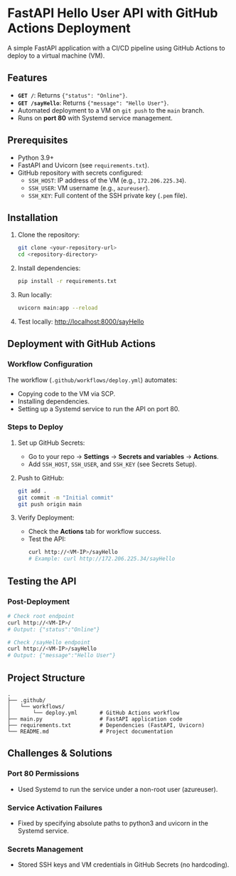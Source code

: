 # FastAPI Hello User API with GitHub Actions Deployment

A simple FastAPI application with a CI/CD pipeline using GitHub Actions to deploy to a virtual machine (VM).

## Features
- **`GET /`**: Returns `{"status": "Online"}`.
- **`GET /sayHello`**: Returns `{"message": "Hello User"}`.
- Automated deployment to a VM on `git push` to the `main` branch.
- Runs on **port 80** with Systemd service management.

## Prerequisites
- Python 3.9+
- FastAPI and Uvicorn (see `requirements.txt`).
- GitHub repository with secrets configured:
  - `SSH_HOST`: IP address of the VM (e.g., `172.206.225.34`).
  - `SSH_USER`: VM username (e.g., `azureuser`).
  - `SSH_KEY`: Full content of the SSH private key (`.pem` file).

## Installation
1. Clone the repository:
   ```bash
   git clone <your-repository-url>
   cd <repository-directory>
   ```

2. Install dependencies:
   ```bash
   pip install -r requirements.txt
   ```

3. Run locally:
   ```bash
   uvicorn main:app --reload
   ```

4. Test locally: [http://localhost:8000/sayHello](http://localhost:8000/sayHello)

## Deployment with GitHub Actions
### Workflow Configuration
The workflow (`.github/workflows/deploy.yml`) automates:
- Copying code to the VM via SCP.
- Installing dependencies.
- Setting up a Systemd service to run the API on port 80.

### Steps to Deploy
1. Set up GitHub Secrets:
   - Go to your repo → **Settings** → **Secrets and variables** → **Actions**.
   - Add `SSH_HOST`, `SSH_USER`, and `SSH_KEY` (see Secrets Setup).

2. Push to GitHub:
   ```bash
   git add .
   git commit -m "Initial commit"
   git push origin main
   ```

3. Verify Deployment:
   - Check the **Actions** tab for workflow success.
   - Test the API:
     ```bash
     curl http://<VM-IP>/sayHello
     # Example: curl http://172.206.225.34/sayHello
     ```

## Testing the API
### Post-Deployment
```bash
# Check root endpoint
curl http://<VM-IP>/
# Output: {"status":"Online"}

# Check /sayHello endpoint
curl http://<VM-IP>/sayHello
# Output: {"message":"Hello User"}
```

## Project Structure
```
.
├── .github/
│   └── workflows/
│       └── deploy.yml       # GitHub Actions workflow
├── main.py                  # FastAPI application code
├── requirements.txt         # Dependencies (FastAPI, Uvicorn)
└── README.md                # Project documentation
```

## Challenges & Solutions
### Port 80 Permissions
- Used Systemd to run the service under a non-root user (azureuser).

### Service Activation Failures
- Fixed by specifying absolute paths to python3 and uvicorn in the Systemd service.

### Secrets Management
- Stored SSH keys and VM credentials in GitHub Secrets (no hardcoding).

